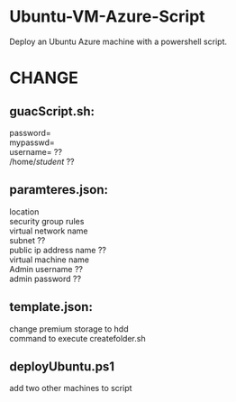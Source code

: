 # Ubuntu-VM-Azure-Script
Deploy an Ubuntu Azure machine with a powershell script.

# CHANGE

## guacScript.sh:
password=  
mypasswd=  
username=       ??  
/home/*student* ??  

## paramteres.json:
location  
security group rules  
virtual network name  
subnet          ??  
public ip address name ??  
virtual machine name  
Admin username  ??  
admin password  ??  

## template.json:
change premium storage to hdd  
command to execute createfolder.sh  

## deployUbuntu.ps1
add two other machines to script  
